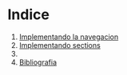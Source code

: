 # Indice

1. [Implementando la navegacion](1navbar.md)
2. [Implementando sections](2sections.md)
3. 
10. [Bibliografia](10bibliografia.md)